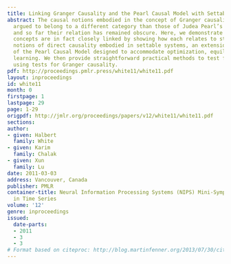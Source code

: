 ```yaml
---
title: Linking Granger Causality and the Pearl Causal Model with Settable Systems
abstract: The causal notions embodied in the concept of Granger causality have been
  argued to belong to a different category than those of Judea Pearl’s Causal Model,
  and so far their relation has remained obscure. Here, we demonstrate that these
  concepts are in fact closely linked by showing how each relates to straightforward
  notions of direct causality embodied in settable systems, an extension and refinement
  of the Pearl Causal Model designed to accommodate optimization, equilibrium, and
  learning. We then provide straightforward practical methods to test for direct causality
  using tests for Granger causality.
pdf: http://proceedings.pmlr.press/white11/white11.pdf
layout: inproceedings
id: white11
month: 0
firstpage: 1
lastpage: 29
page: 1-29
origpdf: http://jmlr.org/proceedings/papers/v12/white11/white11.pdf
sections: 
author:
- given: Halbert
  family: White
- given: Karim
  family: Chalak
- given: Xun
  family: Lu
date: 2011-03-03
address: Vancouver, Canada
publisher: PMLR
container-title: Neural Information Processing Systems (NIPS) Mini-Symposium on Causality
  in Time Series
volume: '12'
genre: inproceedings
issued:
  date-parts:
  - 2011
  - 3
  - 3
# Format based on citeproc: http://blog.martinfenner.org/2013/07/30/citeproc-yaml-for-bibliographies/
---
```

